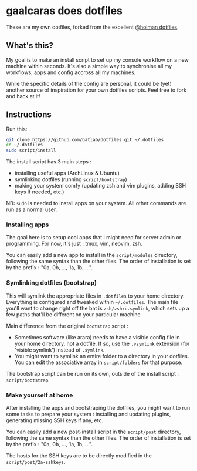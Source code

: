 # gaalcaras does dotfiles

These are my own dotfiles, forked from the excellent
[@holman dotfiles](https://github.com/holman/dotfiles/fork).

## What's this?

My goal is to make an install script to set up my console workflow on a new machine within seconds.
It's also a simple way to synchronise all my workflows, apps and config accross all my machines.

While the specific details of the config are personal, it could be (yet) another source of inspiration for your own dotfiles scripts.
Feel free to fork and hack at it!

## Instructions

Run this:

```sh
git clone https://github.com/batlab/dotfiles.git ~/.dotfiles
cd ~/.dotfiles
sudo script/install
```

The install script has 3 main steps :

+ installing useful apps (ArchLinux & Ubuntu)
+ symlinking dotfiles (running `script/bootstrap`)
+ making your system comfy (updating zsh and vim plugins, adding SSH keys if needed, etc.)

NB: `sudo` is needed to install apps on your system.
All other commands are run as a normal user.

### Installing apps

The goal here is to setup cool apps that I might need for server admin or programming.
For now, it's just : tmux, vim, neovim, zsh.

You can easily add a new app to install in the `script/modules` directory, following the same syntax than the other files.
The order of installation is set by the prefix : "0a, 0b, ..., 1a, 1b, ...".

### Symlinking dotfiles (bootstrap)

This will symlink the appropriate files in `.dotfiles` to your home directory.
Everything is configured and tweaked within `~/.dotfiles`.
The main file you'll want to change right off the bat is `zsh/zshrc.symlink`,
which sets up a few paths that'll be different on your particular machine.

Main difference from the original `bootstrap` script :

+ Sometimes software (like arara) needs to have a visible config file in your home directory, not a dotfile.
  If so, use the `.vsymlink` extension (for 'visible symlink') instead of `.symlink`.
+ You might want to symlink an entire folder to a directory in your dotfiles.
  You can edit the associative array in `script/folders` for that purpose.

The bootstrap script can be run on its own, outside of the install script :
`script/bootstrap`.

### Make yourself at home

After installing the apps and bootstraping the dotfiles, you might want to run some tasks to prepare your system : installing and updating plugins, generating missing SSH keys if any, etc.

You can easily add a new post-install script in the `script/post` directory, following the same syntax than the other files.
The order of installation is set by the prefix : "0a, 0b, ..., 1a, 1b, ...".

The hosts for the SSH keys are to be directly modified in the `script/post/2a-sshkeys`.
